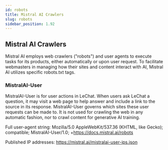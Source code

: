 ```yaml
---
id: robots
title: Mistral AI Crawlers
slug: robots
sidebar_position: 1.92
---
```


## Mistral AI Crawlers

Mistral AI employs web crawlers ("robots") and user agents to execute tasks for its products, either automatically or upon user request. To facilitate webmasters in managing how their sites and content interact with AI, Mistral AI utilizes specific robots.txt tags.

### MistralAI-User

MistralAI-User is for user actions in LeChat. When users ask LeChat a question, it may visit a web page to help answer and include a link to the source in its response. MistralAI-User governs which sites these user requests can be made to. It is not used for crawling the web in any automatic fashion, nor to crawl content for generative AI training.

Full user-agent string: Mozilla/5.0 AppleWebKit/537.36 (KHTML, like Gecko); compatible; MistralAI-User/1.0; +https://docs.mistral.ai/robots

Published IP addresses: https://mistral.ai/mistralai-user-ips.json
